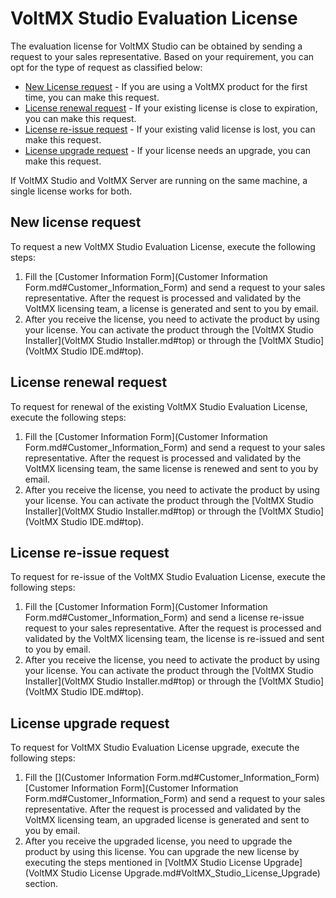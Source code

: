 ﻿

VoltMX Studio Evaluation License
==============================

The evaluation license for VoltMX Studio can be obtained by sending a request to your sales representative. Based on your requirement, you can opt for the type of request as classified below:

*   [New License request](#new-license-request) - If you are using a VoltMX product for the first time, you can make this request.
*   [License renewal request](#license-renewal-request) - If your existing license is close to expiration, you can make this request.
*   [License re-issue request](#license-re-issue-request) - If your existing valid license is lost, you can make this request.
*   [License upgrade request](#license-upgrade-request) - If your license needs an upgrade, you can make this request.

If VoltMX Studio and VoltMX Server are running on the same machine, a single license works for both.

New license request
-------------------

To request a new VoltMX Studio Evaluation License, execute the following steps:

1.  Fill the [Customer Information Form](Customer Information Form.md#Customer_Information_Form) and send a request to your sales representative. After the request is processed and validated by the VoltMX licensing team, a license is generated and sent to you by email.
2.  After you receive the license, you need to activate the product by using your license. You can activate the product through the [VoltMX Studio Installer](VoltMX Studio Installer.md#top) or through the [VoltMX Studio](VoltMX Studio IDE.md#top).

License renewal request
-----------------------

To request for renewal of the existing VoltMX Studio Evaluation License, execute the following steps:

1.  Fill the [Customer Information Form](Customer Information Form.md#Customer_Information_Form) and send a request to your sales representative. After the request is processed and validated by the VoltMX licensing team, the same license is renewed and sent to you by email.
2.  After you receive the license, you need to activate the product by using your license. You can activate the product through the [VoltMX Studio Installer](VoltMX Studio Installer.md#top) or through the [VoltMX Studio](VoltMX Studio IDE.md#top).

License re-issue request
------------------------

To request for re-issue of the VoltMX Studio Evaluation License, execute the following steps:

1.  Fill the [Customer Information Form](Customer Information Form.md#Customer_Information_Form) and send a license re-issue request to your sales representative. After the request is processed and validated by the VoltMX licensing team, the license is re-issued and sent to you by email.
2.  After you receive the license, you need to activate the product by using your license. You can activate the product through the [VoltMX Studio Installer](VoltMX Studio Installer.md#top) or through the [VoltMX Studio](VoltMX Studio IDE.md#top).

License upgrade request
-----------------------

To request for VoltMX Studio Evaluation License upgrade, execute the following steps:

1.  Fill the [](Customer Information Form.md#Customer_Information_Form)[Customer Information Form](Customer Information Form.md#Customer_Information_Form) and send a request to your sales representative. After the request is processed and validated by the VoltMX licensing team, an upgraded license is generated and sent to you by email.
2.  After you receive the upgraded license, you need to upgrade the product by using this license. You can upgrade the new license by executing the steps mentioned in [VoltMX Studio License Upgrade](VoltMX Studio License Upgrade.md#VoltMX_Studio_License_Upgrade) section.
